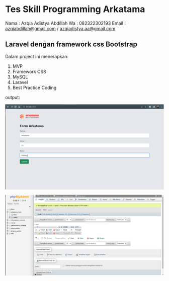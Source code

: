 # Tes Skill Programming Arkatama

Nama : Azqia Adistya Abdillah
Wa : 082322302193
Email : azqiabdillah@gmail.com / azqiadistya.aa@gmail.com

## Laravel dengan framework css Bootstrap
Dalam project ini menerapkan:
1. MVP
2. Framework CSS
3. MySQL
4. Laravel
5. Best Practice Coding

output:

![form](./form.png)


![mySql](./mySql.png)
